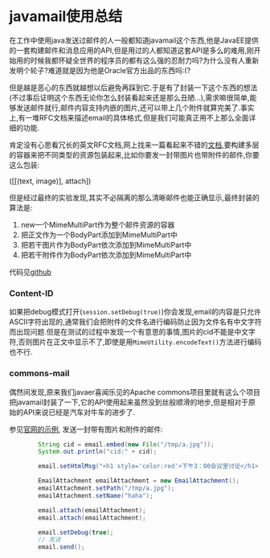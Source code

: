 # javamail使用总结

在工作中使用java发送过邮件的人一般都知道javamail这个东西,他是JavaEE提供的一套构建邮件和消息应用的API,但是用过的人都知道这套API是多么的难用,刚开始用的时候我都怀疑全世界的程序员的都有这么强的忍耐力吗?为什么没有人重新发明个轮子?难道就是因为他是Oracle官方出品的东西吗:(?

但是越是恶心的东西就越想以后避免再踩到它.于是有了封装一下这个东西的想法(不过事后证明这个东西无论你怎么封装看起来还是那么丑陋...),需求嘛很简单,能够发送邮件就行,邮件内容支持内嵌的图片,还可以带上几个附件就算完美了.事实上,有一堆RFC文档来描述email的具体格式,但是我们可能真正用不上那么全面详细的功能.

肯定没有心思看冗长的英文RFC文档,网上找来一篇看起来不错的[文档](http://www.cnblogs.com/xdp-gacl/p/4216311.html),要构建多层的容器来把不同类型的资源包装起来,比如你要发一封带图片也带附件的邮件,你要这么包装:

([[(text, image)], attach])

但是经过最终的实验发现,其实不必隔离的那么清晰邮件也能正确显示,最终封装的算法是:

1. new一个MimeMultiPart作为整个邮件资源的容器
2. 把正文作为一个BodyPart添加到MimeMultiPart中
3. 把若干图片作为BodyPart依次添加到MimeMultiPart中
4. 把若干附件作为BodyPart依次添加到MimeMultiPart中

代码见[github](https://github.com/yx91490/email4j/blob/develop/src/main/java/desi/juan/email/api/MimeMultipartBuilder.java)

### Content-ID

如果把debug模式打开(`session.setDebug(true)`)你会发现,email的内容是只允许ASCII字符出现的,通常我们会把附件的文件名进行编码防止因为文件名有中文字符而出现问题.但是在测试的过程中发现一个有意思的事情,图片的cid不能是中文字符,否则图片在正文中显示不了,即使是用`MimeUtility.encodeText()`方法进行编码也不行.

### commons-mail

偶然间发现,原来我们javaer喜闻乐见的Apache commons项目里就有这么个项目把javamail封装了一下,它的API使用起来虽然没到丝般顺滑的地步,但是相对于原始的API来说已经是汽车对牛车的进步了.

参见[官网的示例](https://commons.apache.org/proper/commons-email/userguide.html), 发送一封带有图片和附件的邮件:

```java
        String cid = email.embed(new File("/tmp/a.jpg"));
        System.out.println("cid:" + cid);

        email.setHtmlMsg("<h1 style='color:red'>下午3：00会议室讨论</h1> <img src='cid:" + cid + "'>" + " 请准时参加！");

        EmailAttachment emailAttachment = new EmailAttachment();
        emailAttachment.setPath("/tmp/a.jpg");
        emailAttachment.setName("haha");

        email.attach(emailAttachment);
        email.attach(emailAttachment);

        email.setDebug(true);
        // 发送
        email.send();
```
